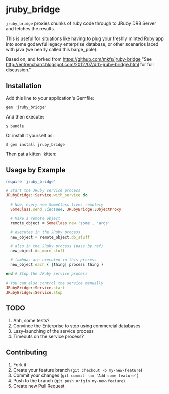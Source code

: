 # jruby_bridge

`jruby_bridge` proxies chunks of ruby code through to JRuby DRB Server and fetches the results.

This is useful for situations like having to plug your freshly minted Ruby app into some godawful legacy enterprise database, or other scenarios laced with java (we nearly called this barge_pole).

Based on, and forked from https://github.com/mkfs/jruby-bridge
"See http://entrenchant.blogspot.com/2012/07/drb-jruby-bridge.html for full discussion."

## Installation

Add this line to your application's Gemfile:

    gem 'jruby_bridge'

And then execute:

    $ bundle

Or install it yourself as:

    $ gem install jruby_bridge

Then pat a kitten :kitten:

## Usage by Example

```ruby
require 'jruby_bridge'

# Start the JRuby service process
JRubyBridge::Service.with_service do

  # Now, every new SomeClass lives remotely
  SomeClass.send :include, JRubyBridge::ObjectProxy

  # Make a remote object
  remote_object = SomeClass.new 'some', 'args'

  # executes in the JRuby process
  new_object = remote_object.do_stuff

  # also in the JRuby process (pass by ref)
  new_object.do_more_stuff

  # lambdas are executed in this process
  new_object.each { |thing| process thing }

end # Stop the JRuby service process
```

```ruby
# You can also control the service manually
JRubyBridge::Service.start
JRubyBridge::Service.stop
```

## TODO

1. Ahh, some tests?
2. Convince the Enterprise to stop using commercial databases
3. Lazy-launching of the service process
4. Timeouts on the service process?

## Contributing

1. Fork it
2. Create your feature branch (`git checkout -b my-new-feature`)
3. Commit your changes (`git commit -am 'Add some feature'`)
4. Push to the branch (`git push origin my-new-feature`)
5. Create new Pull Request

